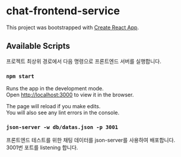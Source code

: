 # chat-frontend-service

This project was bootstrapped with [Create React App](https://github.com/facebook/create-react-app).

## Available Scripts

프로젝트 최상위 경로에서 다음 명령으로 프론트엔드 서버를 실행합니다.

### `npm start`

Runs the app in the development mode.\
Open [http://localhost:3000](http://localhost:3000) to view it in the browser.

The page will reload if you make edits.\
You will also see any lint errors in the console.

### `json-server -w db/datas.json -p 3001`

프론트엔드 테스트를 위한 채팅 데이터를 json-server를 사용하여 배포합니다.\
3001번 포트를 listening 합니다.